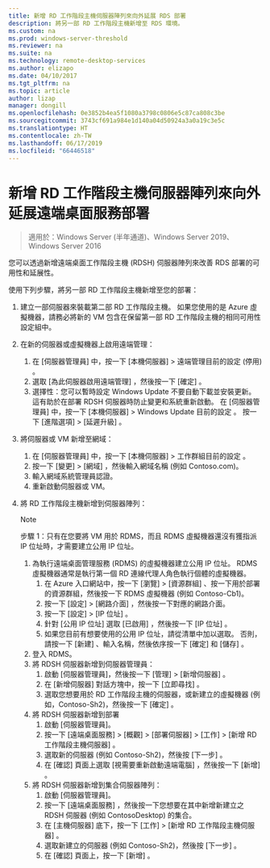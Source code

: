 ```yaml
---
title: 新增 RD 工作階段主機伺服器陣列來向外延展 RDS 部署
description: 將另一部 RD 工作階段主機新增至 RDS 環境。
ms.custom: na
ms.prod: windows-server-threshold
ms.reviewer: na
ms.suite: na
ms.technology: remote-desktop-services
ms.author: elizapo
ms.date: 04/10/2017
ms.tgt_pltfrm: na
ms.topic: article
author: lizap
manager: dongill
ms.openlocfilehash: 0e3852b4ea5f1080a3798c0806e5c87ca808c3be
ms.sourcegitcommit: 3743cf691a984e1d140a04d50924a3a0a19c3e5c
ms.translationtype: HT
ms.contentlocale: zh-TW
ms.lasthandoff: 06/17/2019
ms.locfileid: "66446518"
---
```

# <a name="scale-out-your-remote-desktop-services-deployment-by-adding-an-rd-session-host-farm"></a>新增 RD 工作階段主機伺服器陣列來向外延展遠端桌面服務部署

>適用於：Windows Server (半年通道)、Windows Server 2019、Windows Server 2016

您可以透過新增遠端桌面工作階段主機 (RDSH) 伺服器陣列來改善 RDS 部署的可用性和延展性。   
  
 
使用下列步驟，將另一部 RD 工作階段主機新增至您的部署：  
  
1. 建立一部伺服器來裝載第二部 RD 工作階段主機。 如果您使用的是 Azure 虛擬機器，請務必將新的 VM 包含在保留第一部 RD 工作階段主機的相同可用性設定組中。
2. 在新的伺服器或虛擬機器上啟用遠端管理：
   1. 在 [伺服器管理員] 中，按一下 [本機伺服器] > 遠端管理目前的設定 (停用)  。 
   2. 選取 [為此伺服器啟用遠端管理]  ，然後按一下 [確定]  。 
   3. 選擇性：您可以暫時設定 Windows Update 不要自動下載並安裝更新。 這有助於在部署 RDSH 伺服器時防止變更和系統重新啟動。 在 [伺服器管理員] 中，按一下 [本機伺服器] > Windows Update 目前的設定  。 按一下 [進階選項] > [延遲升級]  。 
3. 將伺服器或 VM 新增至網域：
   1. 在 [伺服器管理員] 中，按一下 [本機伺服器] > 工作群組目前的設定  。 
   2. 按一下 [變更] > [網域]  ，然後輸入網域名稱 (例如 Contoso.com)。 
   3. 輸入網域系統管理員認證。 
   4. 重新啟動伺服器或 VM。
4. 將 RD 工作階段主機新增到伺服器陣列：
   >[!NOTE] 
   > 步驟 1：只有在您要將 VM 用於 RDMS，而且 RDMS 虛擬機器還沒有獲指派 IP 位址時，才需要建立公用 IP 位址。
   
   1. 為執行遠端桌面管理服務 (RDMS) 的虛擬機器建立公用 IP 位址。 RDMS 虛擬機器通常是執行第一個 RD 連線代理人角色執行個體的虛擬機器。  
       1. 在 Azure 入口網站中，按一下 [瀏覽] > [資源群組]  、按一下用於部署的資源群組，然後按一下 RDMS 虛擬機器 (例如 Contoso-Cb1)。  
       2. 按一下 [設定] > [網路介面]  ，然後按一下對應的網路介面。   
       3. 按一下 [設定] > [IP 位址]  。
       4. 針對 [公用 IP 位址]  選取 [已啟用]  ，然後按一下 [IP 位址]  。   
       5. 如果您目前有想要使用的公用 IP 位址，請從清單中加以選取。 否則，請按一下 [新建]  、輸入名稱，然後依序按一下 [確定]  和 [儲存]  。   
   2. 登入 RDMS。
   3. 將 RDSH 伺服器新增到伺服器管理員：   
       1. 啟動 [伺服器管理員]，然後按一下 [管理] > [新增伺服器]  。   
       2. 在 [新增伺服器] 對話方塊中，按一下 [立即尋找]  。   
       3. 選取您想要用於 RD 工作階段主機的伺服器，或新建立的虛擬機器 (例如，Contoso-Sh2)，然後按一下 [確定]  。
   4. 將 RDSH 伺服器新增到部署
       1. 啟動 [伺服器管理員]。  
       2. 按一下 [遠端桌面服務] > [概觀] > [部署伺服器] > [工作] > [新增 RD 工作階段主機伺服器]  。   
       3. 選取新的伺服器 (例如 Contoso-Sh2)，然後按 [下一步]  。  
       4. 在 [確認] 頁面上選取 [視需要重新啟動遠端電腦]  ，然後按一下 [新增]  。   
   5. 將 RDSH 伺服器新增到集合伺服器陣列：
       1. 啟動 [伺服器管理員]。   
       2. 按一下 [遠端桌面服務]  ，然後按一下您想要在其中新增新建立之 RDSH 伺服器 (例如 ContosoDesktop) 的集合。   
       3. 在 [主機伺服器]  底下，按一下 [工作] > [新增 RD 工作階段主機伺服器]  。   
       4. 選取新建立的伺服器 (例如 Contoso-Sh2)，然後按 [下一步]  。   
       5. 在 [確認] 頁面上，按一下 [新增]  。   

